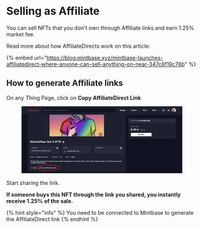 # Selling as Affiliate

You can sell NFTs that you don't own through Affiliate links and earn 1.25% market fee.

Read more about how AffiliateDirects work on this article:

{% embed url="https://blog.mintbase.xyz/mintbase-launches-affiliatedirect-where-anyone-can-sell-anything-on-near-347c6f19c76b" %}

## How to generate Affiliate links

On any Thing Page, click on **Copy AffiliateDirect Link**

<figure><img src="../../.gitbook/assets/Screenshot 2023-07-05 at 17.03.png" alt=""><figcaption></figcaption></figure>

Start sharing the link.

**If someone buys this NFT through the link you shared, you instantly receive 1.25% of the sale.**

{% hint style="info" %}
You need to be connected to Mintbase to generate the AffiliateDirect link
{% endhint %}
